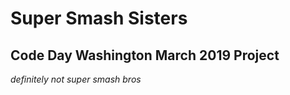 <h1>Super Smash Sisters</h1>
<h2>Code Day Washington March 2019 Project</h2>
<p><em>definitely not super smash bros</em></p>
